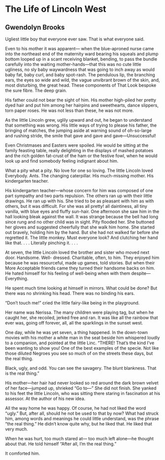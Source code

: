 # The Life of Lincoln West
## Gwendolyn Brooks
Ugliest little boy
that everyone ever saw.
That is what everyone said.

Even to his mother it was apparent—
when the blue-aproned nurse came into the
northeast end of the maternity ward
bearing his squeals and plump bottom
looped up in a scant receiving blanket,
bending, to pass the bundle carefully
into the waiting mother-hands—that this
was no cute little ugliness, no sly baby waywardness
that was going to inch away
as would baby fat, baby curl, and
baby spot-rash. The pendulous lip, the
branching ears, the eyes so wide and wild,
the vague unvibrant brown of the skin,
and, most disturbing, the great head.
These components of That Look bespoke
the sure fibre. The deep grain.

His father could not bear the sight of him.
His mother high-piled her pretty dyed hair and
put him among her hairpins and sweethearts,
dance slippers, torn paper roses.
He was not less than these,
he was not more.

As the little Lincoln grew,
uglily upward and out, he began
to understand that something was
wrong. His little ways of trying
to please his father, the bringing
of matches, the jumping aside at
warning sound of oh-so-large and
rushing stride, the smile that gave
and gave and gave—Unsuccessful!

Even Christmases and Easters were spoiled.
He would be sitting at the
family feasting table, really
delighting in the displays of mashed potatoes
and the rich golden
fat-crust of the ham or the festive
fowl, when he would look up and find
somebody feeling indignant about him.

What a pity what a pity. No love
for one so loving. The little Lincoln
loved Everybody. Ants. The changing
caterpillar. His much-missing mother.
His kindergarten teacher.

His kindergarten teacher—whose
concern for him was composed of one
part sympathy and two parts repulsion.
The others ran up with their little drawings.
He ran up with his.
She
tried to be as pleasant with him as
with others, but it was difficult.
For she was all pretty! all daintiness,
all tiny vanilla, with blue eyes and fluffy
sun-hair. One afternoon she
saw him in the hall looking bleak against
the wall. It was strange because the
bell had long since rung and no other
child was in sight. Pity flooded her.
She buttoned her gloves and suggested
cheerfully that she walk him home. She
started out bravely, holding him by the
hand. But she had not walked far before
she regretted it. The little monkey.
Must everyone look? And clutching her
hand like that. . . . Literally pinching
it. . . .

At seven, the little Lincoln loved
the brother and sister who
moved next door. Handsome. Well-
dressed. Charitable, often, to him. They
enjoyed him because he was
resourceful, made up
games, told stories. But when
their More Acceptable friends came they turned
their handsome backs on him. He
hated himself for his feeling
of well-being when with them despite—
Everything.

He spent much time looking at himself
in mirrors. What could be done?
But there was no
shrinking his head. There was no
binding his ears.

“Don’t touch me!” cried the little
fairy-like being in the playground.

Her name was Nerissa. The many
children were playing tag, but when
he caught her, she recoiled, jerked free
and ran. It was like all the
rainbow that ever was, going off
forever, all, all the sparklings in
the sunset west.

One day, while he was yet seven,
a thing happened. In the down-town movies
with his mother a white
man in the seat beside him whispered
loudly to a companion, and pointed at
the little Linc.
“THERE! That’s the kind I’ve been wanting
to show you! One of the best
examples of the specie. Not like
those diluted Negroes you see so much of on
the streets these days, but the
real thing.

Black, ugly, and odd. You
can see the savagery. The blunt
blankness. That is the real
thing.”

His mother—her hair had never looked so
red around the dark brown
velvet of her face—jumped up,
shrieked “Go to—” She did not finish.
She yanked to his feet the little
Lincoln, who was sitting there
staring in fascination at his assessor. At the author of his
new idea.

All the way home he was happy. Of course,
he had not liked the word
“ugly.”
But, after all, should he not
be used to that by now? What had
struck him, among words and meanings
he could little understand, was the phrase
“the real thing.”
He didn’t know quite why,
but he liked that.
He liked that very much.

When he was hurt, too much
stared at—
too much
left alone—he
thought about that. He told himself
“After all, I’m
the real thing.”

It comforted him.